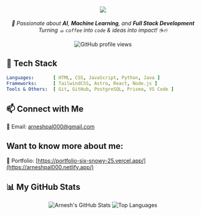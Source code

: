 <h1 align="center">
  <a href="https://git.io/typing-svg">
    <img src="https://readme-typing-svg.herokuapp.com/?lines=Hello,+There!+👋;I'm+Arnesh;&center=true&size=30">
  </a>
</h1>

<p align="center">
  <i>🚀 Passionate about <b>AI</b>, <b>Machine Learning</b>, and <b>Full Stack Development</b><br>
  Turning ☕︎ <code>coffee</code> into <code>code</code> & ideas into impact! ☕🔥</i>
</p>

<p align="center">
  <img src="https://komarev.com/ghpvc/?username=Arnesh-pal&style=flat-square&color=6f42c1" alt="GitHub profile views" />
</p>

## 🌌 Tech Stack

```yaml
Languages:       [ HTML, CSS, JavaScript, Python, Java ]
Frameworks:      [ TailwindCSS, Astro, React, Node.js ]
Tools & Others:  [ Git, GitHub, PostgreSQL, Prisma, VS Code ]
```

## 📫 Connect with Me
📧 Email: arneshpal000@gmail.com

## Want to know more about me:
👀 Portfolio: [https://portfolio-six-snowy-25.vercel.app/](https://arneshpal000.netlify.app/)

## 📊 My GitHub Stats
<div align="center">
        <img src="https://github-readme-stats.vercel.app/api?username=Arnesh-pal&show_icons=true&theme=dracula&count_private=true&hide_border=true" alt="Arnesh's GitHub Stats" />
        <img src="https://github-readme-stats.vercel.app/api/top-langs/?username=Arnesh-pal&layout=compact&theme=dracula&hide_border=true" alt="Top Languages" />
</div>
